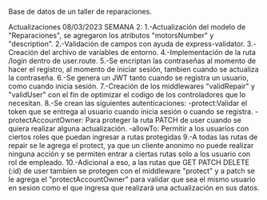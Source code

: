 Base de datos de un taller de reparaciones.

Actualizaciones 08/03/2023 SEMANA 2:
1.-Actualización del modelo de "Reparaciones", se agregaron los atributos "motorsNumber" y "description".
2.-Validación de campos con ayuda de express-validator.
3.-Creación del archivo de variables de entorno.
4.-Implementación de la ruta /login dentro de user.route.
5.-Se encriptan las contraseñas al momento de hacer el registro, al momento de iniciar sesión, tambien cuando se actualiza la contraseña.
6.-Se genera un JWT tanto cuando se registra un usuario, como cuando inicia sesión.
7.-Creación de los middlewares "validRepair" y "validUser" con el fin de optimizar el codigo de los controladores que lo necesitan.
8.-Se crean las siguientes autenticaciones:
-protect:Validar el token que se entrega al usuario cuando inicia sesión o cuando se registra.
-protectAccountOwner: Para proteger la ruta PATCH de user cuando se quiera realizar alguna actualización.
-allowTo: Permitir a los usuarios con ciertos roles que puedan ingresar a rutas protegidas
9.-A todas las rutas de repair se le agrega el protect, ya que un cliente anonimo no puede realizar ninguna acción y se permiten entrar a ciertas rutas solo a los usuario con rol de empleado.
10.-Adicional a eso, a las rutas que GET PATCH DELETE (:id) de user tambien se protegen con el middleware "protect" y a patch se le agrega el "protectAccountOwner" para validar que sea el mismo usuario en sesion como el que ingresa que realizará una actualización en sus datos.
